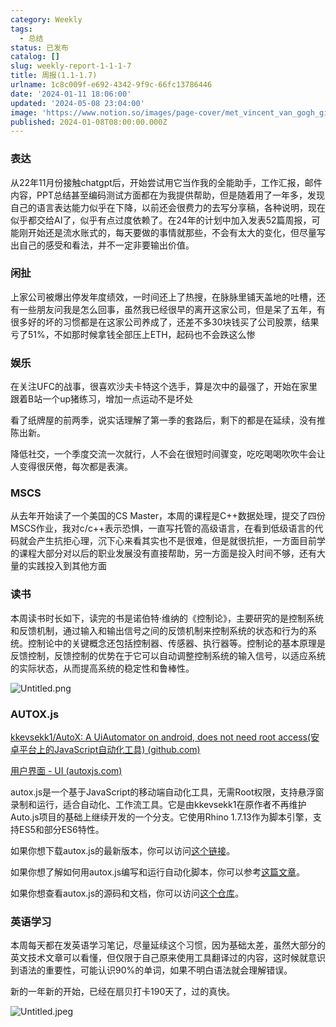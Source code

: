 ```yaml
---
category: Weekly
tags:
  - 总结
status: 已发布
catalog: []
slug: weekly-report-1-1-1-7
title: 周报(1.1-1.7)
urlname: 1c8c009f-e692-4342-9f9c-66fc13786446
date: '2024-01-11 18:06:00'
updated: '2024-05-08 23:04:00'
image: 'https://www.notion.so/images/page-cover/met_vincent_van_gogh_ginoux.jpg'
published: 2024-01-08T08:00:00.000Z
---
```


### 表达


从22年11月份接触chatgpt后，开始尝试用它当作我的全能助手，工作汇报，邮件内容，PPT总结甚至编码测试方面都在为我提供帮助，但是随着用了一年多，发现自己的语言表达能力似乎在下降，以前还会很费力的去写分享稿，各种说明，现在似乎都交给AI了，似乎有点过度依赖了。在24年的计划中加入发表52篇周报，可能刚开始还是流水账式的，每天要做的事情就那些，不会有太大的变化，但尽量写出自己的感受和看法，并不一定非要输出价值。


### 闲扯


上家公司被爆出停发年度绩效，一时间还上了热搜，在脉脉里铺天盖地的吐槽，还有一些朋友问我是怎么回事，虽然我已经很早的离开这家公司，但是呆了五年，有很多好的坏的习惯都是在这家公司养成了，还差不多30块钱买了公司股票，结果亏了51%，不如那时候拿钱全部压上ETH，起码也不会跌这么惨


### 娱乐


在关注UFC的战事，很喜欢沙夫卡特这个选手，算是次中的最强了，开始在家里跟着B站一个up猪练习，增加一点运动不是坏处


看了纸牌屋的前两季，说实话理解了第一季的套路后，剩下的都是在延续，没有推陈出新。


降低社交，一个季度交流一次就行，人不会在很短时间骤变，吃吃喝喝吹吹牛会让人变得很厌倦，每次都是表演。


### MSCS


从去年开始读了一个美国的CS Master，本周的课程是C++数据处理，提交了四份MSCS作业，我对c/c++表示恐惧，一直写托管的高级语言，在看到低级语言的代码就会产生抗拒心理，沉下心来看其实也不是很难，但是就很抗拒，一方面目前学的课程大部分对以后的职业发展没有直接帮助，另一方面是投入时间不够，还有大量的实践投入到其他方面


### 读书


本周读书时长如下，读完的书是诺伯特·维纳的《控制论》，主要研究的是控制系统和反馈机制，通过输入和输出信号之间的反馈机制来控制系统的状态和行为的系统。控制论中的关键概念还包括控制器、传感器、执行器等。控制论的基本原理是反馈控制，反馈控制的优势在于它可以自动调整控制系统的输入信号，以适应系统的实际状态，从而提高系统的稳定性和鲁棒性。


![Untitled.png](https://prod-files-secure.s3.us-west-2.amazonaws.com/5d24fe63-e567-4804-86f9-9fdc62e13082/4d744901-b410-4924-8554-36cce6e9aab7/Untitled.png?X-Amz-Algorithm=AWS4-HMAC-SHA256&X-Amz-Content-Sha256=UNSIGNED-PAYLOAD&X-Amz-Credential=ASIAZI2LB466TQ3WWGHO%2F20250131%2Fus-west-2%2Fs3%2Faws4_request&X-Amz-Date=20250131T213247Z&X-Amz-Expires=3600&X-Amz-Security-Token=IQoJb3JpZ2luX2VjEL3%2F%2F%2F%2F%2F%2F%2F%2F%2F%2FwEaCXVzLXdlc3QtMiJHMEUCIQC8S1GNQ1WJU0BAuEb6aju7BnK%2BIdVWkLGLG44B%2FpmUdQIgVYXqDyPUy0WYfeV6pB97WPmreG1uFEdxOeoxT1EsAFIqiAQIxv%2F%2F%2F%2F%2F%2F%2F%2F%2F%2FARAAGgw2Mzc0MjMxODM4MDUiDBacf3zQuwGibgiplircA9PScxjXTsJzi1GV3TMChC3F6po01tlBykQG0w22D65rr5b4hw842gbhfyS0babp2KI4imT8dhGKJvxD6FWkhGY5M7mOwR3htMPt3sp7XdzDIZpEbabA8VtEkVDCAenNjd5y98yfceAe7IbW0joMPok%2FFnhfCtzi3rQvtJScdOxheAJrQo9oeBni4EVgSUB3oNHBgte8fEKTR1fcXktpNifuoS52uUVRDhGSDvfcCYnGDBijqWNueML8zlOm5fu5G76DtDNgW5b62Fd9nDly580RogbLg5sLYT1XY1tj0nwbt4bhsxIhpPA32GeH9Y7P5VPTY9SP7ONLFXWgwLS5QUhcmYjAu3Ahd8ROsQzNUEUc211R0%2FZgknSZybT4GhH9OKLAWcWmdSCYCqX%2FsMSyV2RkEwnmICYlK%2BCj7jGzhau2vdGnwuys7xVPvay0TQGCxdW8pZorAbKjdQvSAvj%2Fl44jg0uiuXxmlteRAb2P2HC%2BwFcJaWay8kcKm1vKjyyitqs6L07Rle8EMMgTGHlFxXH4mGP2R2RcZ1Bw5f8SRZn1Kg5G6ZFYVPs%2FcEfuz6mYEfR1rNkgRrrL4smj4EJ8z8dmr4UdCAF%2BVM4VN86E6lln4O0ZUp4h5aKSvOKdMID59LwGOqUBceD%2FNVwXrPDMKdvqhOMYZjlSYtwzqb15F%2BpoNE8yKlzqjQXM1Ba%2BuWqXIPSyldhSUWAnj94MkN2QpcMZioYy3Im1c6ANdFT%2FF5qOA%2Bewpbq3XRwOCSD%2B8PUUzbQ2NZ8vdD%2B118R5Jc%2FhjuHSbvY%2FTf%2FmMjgApnBfDC8pZkBOSmyTbfSa%2BH%2BMuaCXpoNcC4jusE5%2FDrKbV9Q5M%2FhRrN4evQov1Pih&X-Amz-Signature=e263296fa028ec8fa860df706b663916c517e2476a9848a93b012709ebe96138&X-Amz-SignedHeaders=host&x-id=GetObject)


### AUTOX.js


[kkevsekk1/AutoX: A UiAutomator on android, does not need root access(安卓平台上的JavaScript自动化工具) (github.com)](https://github.com/kkevsekk1/AutoX)


[用户界面 - UI (autoxjs.com)](http://doc.autoxjs.com/#/ui)


autox.js是一个基于JavaScript的移动端自动化工具，无需Root权限，支持悬浮窗录制和运行，适合自动化、工作流工具。它是由kkevsekk1在原作者不再维护Auto.js项目的基础上继续开发的一个分支。它使用Rhino 1.7.13作为脚本引擎，支持ES5和部分ES6特性。


如果你想下载autox.js的最新版本，你可以访问[这个链接](https://github.com/kkevsekk1/AutoX/releases)。


如果你想了解如何用autox.js编写和运行自动化脚本，你可以参考[这篇文章](https://www.cnblogs.com/ghj1976/p/autoxjs.html)。


如果你想查看autox.js的源码和文档，你可以访问[这个仓库](https://github.com/kkevsekk1/AutoX)。


### 英语学习


本周每天都在发英语学习笔记，尽量延续这个习惯，因为基础太差，虽然大部分的英文技术文章可以看懂，但仅限于自己原来使用工具翻译过的内容，这时候就意识到语法的重要性，可能认识90%的单词，如果不明白语法就会理解错误。


新的一年新的开始，已经在扇贝打卡190天了，过的真快。


![Untitled.jpeg](https://prod-files-secure.s3.us-west-2.amazonaws.com/5d24fe63-e567-4804-86f9-9fdc62e13082/c04d3014-4bd3-4142-a613-19220f0a3512/Untitled.jpeg?X-Amz-Algorithm=AWS4-HMAC-SHA256&X-Amz-Content-Sha256=UNSIGNED-PAYLOAD&X-Amz-Credential=ASIAZI2LB466TQ3WWGHO%2F20250131%2Fus-west-2%2Fs3%2Faws4_request&X-Amz-Date=20250131T213247Z&X-Amz-Expires=3600&X-Amz-Security-Token=IQoJb3JpZ2luX2VjEL3%2F%2F%2F%2F%2F%2F%2F%2F%2F%2FwEaCXVzLXdlc3QtMiJHMEUCIQC8S1GNQ1WJU0BAuEb6aju7BnK%2BIdVWkLGLG44B%2FpmUdQIgVYXqDyPUy0WYfeV6pB97WPmreG1uFEdxOeoxT1EsAFIqiAQIxv%2F%2F%2F%2F%2F%2F%2F%2F%2F%2FARAAGgw2Mzc0MjMxODM4MDUiDBacf3zQuwGibgiplircA9PScxjXTsJzi1GV3TMChC3F6po01tlBykQG0w22D65rr5b4hw842gbhfyS0babp2KI4imT8dhGKJvxD6FWkhGY5M7mOwR3htMPt3sp7XdzDIZpEbabA8VtEkVDCAenNjd5y98yfceAe7IbW0joMPok%2FFnhfCtzi3rQvtJScdOxheAJrQo9oeBni4EVgSUB3oNHBgte8fEKTR1fcXktpNifuoS52uUVRDhGSDvfcCYnGDBijqWNueML8zlOm5fu5G76DtDNgW5b62Fd9nDly580RogbLg5sLYT1XY1tj0nwbt4bhsxIhpPA32GeH9Y7P5VPTY9SP7ONLFXWgwLS5QUhcmYjAu3Ahd8ROsQzNUEUc211R0%2FZgknSZybT4GhH9OKLAWcWmdSCYCqX%2FsMSyV2RkEwnmICYlK%2BCj7jGzhau2vdGnwuys7xVPvay0TQGCxdW8pZorAbKjdQvSAvj%2Fl44jg0uiuXxmlteRAb2P2HC%2BwFcJaWay8kcKm1vKjyyitqs6L07Rle8EMMgTGHlFxXH4mGP2R2RcZ1Bw5f8SRZn1Kg5G6ZFYVPs%2FcEfuz6mYEfR1rNkgRrrL4smj4EJ8z8dmr4UdCAF%2BVM4VN86E6lln4O0ZUp4h5aKSvOKdMID59LwGOqUBceD%2FNVwXrPDMKdvqhOMYZjlSYtwzqb15F%2BpoNE8yKlzqjQXM1Ba%2BuWqXIPSyldhSUWAnj94MkN2QpcMZioYy3Im1c6ANdFT%2FF5qOA%2Bewpbq3XRwOCSD%2B8PUUzbQ2NZ8vdD%2B118R5Jc%2FhjuHSbvY%2FTf%2FmMjgApnBfDC8pZkBOSmyTbfSa%2BH%2BMuaCXpoNcC4jusE5%2FDrKbV9Q5M%2FhRrN4evQov1Pih&X-Amz-Signature=f12d534f1082b1f9dc21ead3d263a13b6f2c6058eb42e217c02a5a2c4a413dcc&X-Amz-SignedHeaders=host&x-id=GetObject)

